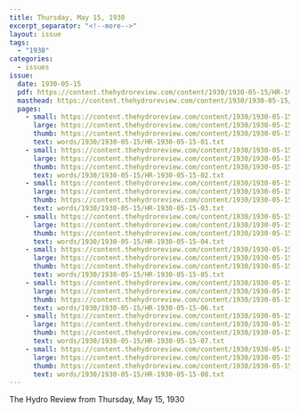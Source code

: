```yaml
---
title: Thursday, May 15, 1930
excerpt_separator: "<!--more-->"
layout: issue
tags:
  - "1930"
categories:
  - issues
issue:
  date: 1930-05-15
  pdf: https://content.thehydroreview.com/content/1930/1930-05-15/HR-1930-05-15.pdf
  masthead: https://content.thehydroreview.com/content/1930/1930-05-15/masthead/HR-1930-05-15.jpg
  pages:
    - small: https://content.thehydroreview.com/content/1930/1930-05-15/small/HR-1930-05-15-01.jpg
      large: https://content.thehydroreview.com/content/1930/1930-05-15/large/HR-1930-05-15-01.jpg
      thumb: https://content.thehydroreview.com/content/1930/1930-05-15/thumbnails/HR-1930-05-15-01.jpg
      text: words/1930/1930-05-15/HR-1930-05-15-01.txt
    - small: https://content.thehydroreview.com/content/1930/1930-05-15/small/HR-1930-05-15-02.jpg
      large: https://content.thehydroreview.com/content/1930/1930-05-15/large/HR-1930-05-15-02.jpg
      thumb: https://content.thehydroreview.com/content/1930/1930-05-15/thumbnails/HR-1930-05-15-02.jpg
      text: words/1930/1930-05-15/HR-1930-05-15-02.txt
    - small: https://content.thehydroreview.com/content/1930/1930-05-15/small/HR-1930-05-15-03.jpg
      large: https://content.thehydroreview.com/content/1930/1930-05-15/large/HR-1930-05-15-03.jpg
      thumb: https://content.thehydroreview.com/content/1930/1930-05-15/thumbnails/HR-1930-05-15-03.jpg
      text: words/1930/1930-05-15/HR-1930-05-15-03.txt
    - small: https://content.thehydroreview.com/content/1930/1930-05-15/small/HR-1930-05-15-04.jpg
      large: https://content.thehydroreview.com/content/1930/1930-05-15/large/HR-1930-05-15-04.jpg
      thumb: https://content.thehydroreview.com/content/1930/1930-05-15/thumbnails/HR-1930-05-15-04.jpg
      text: words/1930/1930-05-15/HR-1930-05-15-04.txt
    - small: https://content.thehydroreview.com/content/1930/1930-05-15/small/HR-1930-05-15-05.jpg
      large: https://content.thehydroreview.com/content/1930/1930-05-15/large/HR-1930-05-15-05.jpg
      thumb: https://content.thehydroreview.com/content/1930/1930-05-15/thumbnails/HR-1930-05-15-05.jpg
      text: words/1930/1930-05-15/HR-1930-05-15-05.txt
    - small: https://content.thehydroreview.com/content/1930/1930-05-15/small/HR-1930-05-15-06.jpg
      large: https://content.thehydroreview.com/content/1930/1930-05-15/large/HR-1930-05-15-06.jpg
      thumb: https://content.thehydroreview.com/content/1930/1930-05-15/thumbnails/HR-1930-05-15-06.jpg
      text: words/1930/1930-05-15/HR-1930-05-15-06.txt
    - small: https://content.thehydroreview.com/content/1930/1930-05-15/small/HR-1930-05-15-07.jpg
      large: https://content.thehydroreview.com/content/1930/1930-05-15/large/HR-1930-05-15-07.jpg
      thumb: https://content.thehydroreview.com/content/1930/1930-05-15/thumbnails/HR-1930-05-15-07.jpg
      text: words/1930/1930-05-15/HR-1930-05-15-07.txt
    - small: https://content.thehydroreview.com/content/1930/1930-05-15/small/HR-1930-05-15-08.jpg
      large: https://content.thehydroreview.com/content/1930/1930-05-15/large/HR-1930-05-15-08.jpg
      thumb: https://content.thehydroreview.com/content/1930/1930-05-15/thumbnails/HR-1930-05-15-08.jpg
      text: words/1930/1930-05-15/HR-1930-05-15-08.txt
---
```


The Hydro Review from Thursday, May 15, 1930

<!--more-->

